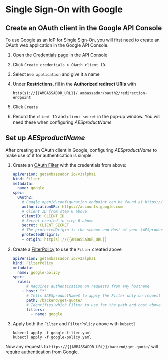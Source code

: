 # Single Sign-On with Google

## Create an OAuth client in the Google API Console

To use Google as an IdP for Single Sign-On, you will first need to create an OAuth web application in the Google API Console.

1. Open the [Credentials page](https://console.developers.google.com/apis/credentials) in the API Console
2. Click `Create credentials > OAuth client ID`.
3. Select `Web application` and give it a name
4. Under **Restrictions**, fill in the **Authorized redirect URIs** with

   ```
   http(s)://{{AMBASSADOR_URL}}/.ambassador/oauth2/redirection-endpoint
   ```
5. Click `Create`
6. Record the `client ID` and `client secret` in the pop-up window. You will need these when configuring $AESproductName$

## Set up $AESproductName$

After creating an OAuth client in Google, configuring $AESproductName$ to make use of it for authentication is simple.

1. Create an [OAuth Filter](../../../topics/using/filters/oauth2) with the credentials from above:

    ```yaml
    apiVersion: getambassador.io/v3alpha1
    kind: Filter
    metadata:
      name: google
    spec:
      OAuth2:
        # Google openid-configuration endpoint can be found at https://accounts.google.com/.well-known/openid-configuration
        authorizationURL: https://accounts.google.com
        # Client ID from step 6 above
        clientID: CLIENT_ID
        # Secret created in step 6 above
        secret: CLIENT_SECRET
        # The protectedOrigin is the scheme and Host of your $AESproductName$ endpoint
        protectedOrigins:
        - origin: http(s)://{{AMBASSADOR_URL}}
    ```
2. Create a [FilterPolicy](../../../topics/using/filters/) to use the `Filter` created above

    ```yaml
    apiVersion: getambassador.io/v3alpha1
    kind: FilterPolicy
    metadata:
      name: google-policy
    spec:
      rules:
          # Requires authentication on requests from any hostname
        - host: "*"
          # Tells $AESproductName$ to apply the Filter only on request to the quote /backend/get-quote/ endpoint
          path: /backend/get-quote/
          # Identifies which Filter to use for the path and host above
          filters:
            - name: google
    ```
3. Apply both the `Filter` and `FilterPolicy` above with `kubectl`

    ```
    kubectl apply -f google-filter.yaml
    kubectl apply -f google-policy.yaml
    ```

Now any requests to `https://{{AMBASSADOR_URL}}/backend/get-quote/` will require authentication from Google.
